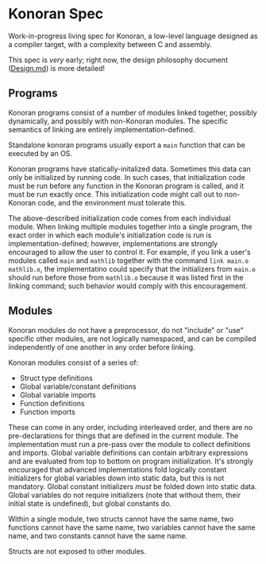 # Konoran Spec

Work-in-progress living spec for Konoran, a low-level language designed as a compiler target, with a complexity between C and assembly.

This spec is *very* early; right now, the design philosophy document ([Design.md](Design.md)) is more detailed!

## Programs

Konoran programs consist of a number of modules linked together, possibly dynamically, and possibly with non-Konoran modules. The specific semantics of linking are entirely implementation-defined.

Standalone konoran programs usually export a `main` function that can be executed by an OS.

Konoran programs have statically-initalized data. Sometimes this data can only be initialized by running code. In such cases, that initialization code must be run before any function in the Konoran program is called, and it must be run exactly once. This initialization code might call out to non-Konoran code, and the environment must tolerate this.

The above-described initialization code comes from each individual module. When linking multiple modules together into a single program, the exact order in which each module's initialization code is run is implementation-defined; however, implementations are strongly encouraged to allow the user to control it. For example, if you link a user's modules called `main` and `mathlib` together with the command `link main.o mathlib.o`, the implementatino could specify that the initializers from `main.o` should run before those from `mathlib.o` because it was listed first in the linking command; such behavior would comply with this encouragement.

## Modules

Konoran modules do not have a preprocessor, do not "include" or "use" specific other modules, are not logically namespaced, and can be compiled independently of one another in any order before linking.

Konoran modules consist of a series of:

- Struct type definitions
- Global variable/constant definitions
- Global variable imports
- Function definitions
- Function imports

These can come in any order, including interleaved order, and there are no pre-declarations for things that are defined in the current module. The implementation must run a pre-pass over the module to collect definitions and imports. Global variable definitions can contain arbitrary expressions and are evaluated from top to bottom on program initialization. It's strongly encouraged that advanced implementations fold logically constant initializers for global variables down into static data, but this is not mandatory. Global constant initializers *must* be folded down into static data. Global variables do not require initializers (note that without them, their initial state is undefined), but global constants do.

Within a single module, two structs cannot have the same name, two functions cannot have the same name, two variables cannot have the same name, and two constants cannot have the same name.

Structs are not exposed to other modules.